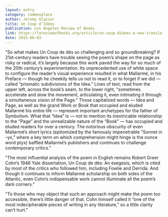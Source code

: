 ```yaml
---
layout: entry
category: commonplace
author: Jeremy Glazier
title: Un Coup d’Idées
publication: Los Angeles Review of Books
link: https://lareviewofbooks.org/article/un-coup-didees-a-new-translation-of-mallarmes-a-roll-of-the-dice/
date: 2015-06-03
---
```


"So what makes Un Coup de dés so challenging and so groundbreaking? If 21st-century readers have trouble seeing the poem’s shape on the page as risky or radical, it’s largely because this work paved the way for so much of the 20th century’s experimentation. Its unprecedented use of white space to configure the reader’s visual experience resulted in what Mallarmé, in his Preface — though he cheekily tells us not to read it, or to forget if we did — called “prismatic subdivisions of the Idea.” Lines of text, read from the upper left, across the book’s seam, to the lower right, “sometimes accelerate and slow the movement, articulating it, even intimating it through a simultaneous vision of the Page.” Those capitalized words — Idea and Page, as well as the grand Work or Book that occupied and eluded Mallarmé his entire life — represent important archetypes for the father of Symbolism. What that “Idea” is — not to mention its inextricable relationship to the “Page” and the unrealizable nature of the “Book” — has occupied and eluded readers for over a century. The notorious obscurity of even Mallarmé’s short lyrics (epitomized by the famously impenetrable “Sonnet in –yx,” where a key term on which comprehension might hinge is the nonce word ptyx) baffled Mallarmé’s publishers and continues to challenge contemporary critics."
 
"The most influential analysis of the poem in English remains Robert Greer Cohn’s 1946 Yale dissertation, Un Coup de dés: An exegesis, which is cited by most of the critics who followed him, including Fowlie and Derrida. And though it continues to inform Mallarmé scholarship on both sides of the Atlantic, even Cohn’s indispensable work cannot illuminate all the poem’s dark corners."

"To those who may object that such an approach might make the poem too accessible, there’s little danger of that. Cohn himself called it “one of the most indecipherable pieces of writing in any literature,” so a little clarity can’t hurt."